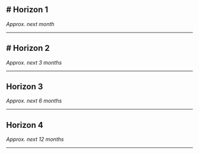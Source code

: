 
## # Horizon 1
_Approx. next month_
***


## # Horizon 2
_Approx. next 3 months_
***


## Horizon 3
_Approx. next 6 months_
***


## Horizon 4
_Approx. next 12 months_
***


